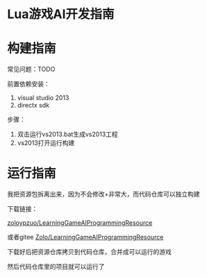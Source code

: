 # Lua游戏AI开发指南

# 构建指南

常见问题：TODO

前置依赖安装：
1. visual studio 2013
2. directx sdk

步骤：
1. 双击运行vs2013.bat生成vs2013工程
2. vs2013打开运行构建

# 运行指南

我把资源包拆离出来，因为不会修改+非常大，而代码仓库可以独立构建

下载链接：

[zoloypzuo/LearningGameAIProgrammingResource](https://github.com/zoloypzuo/LearningGameAIProgrammingResource)

或者gitee
[Zolo/LearningGameAIProgrammingResource](https://gitee.com/zolozy/LearningGameAIProgrammingResource)

下载好后把资源仓库拷贝到代码仓库，合并成可以运行的游戏

然后代码仓库里的项目就可以运行了
